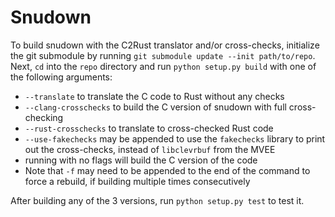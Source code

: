 # Snudown
To build snudown with the C2Rust translator and/or cross-checks, initialize the git submodule by running `git submodule update --init path/to/repo`. Next, `cd` into the `repo` directory and run `python setup.py build` with one of the following arguments:
* `--translate` to translate the C code to Rust without any checks
* `--clang-crosschecks` to build the C version of snudown with full cross-checking
* `--rust-crosschecks` to translate to cross-checked Rust code
* `--use-fakechecks` may be appended to use the `fakechecks` library to print out the cross-checks, instead of `libclevrbuf` from the MVEE
* running with no flags will build the C version of the code
* Note that `-f` may need to be appended to the end of the command to force a rebuild, if building multiple times consecutively

After building any of the 3 versions, run `python setup.py test` to test it.
